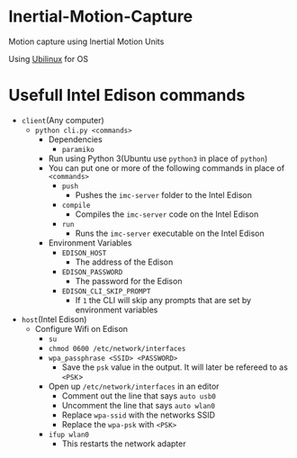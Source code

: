 # Inertial-Motion-Capture
Motion capture using Inertial Motion Units

Using [Ubilinux](http://www.emutexlabs.com/ubilinux) for OS

# Usefull Intel Edison commands
- `client`(Any computer)
    - `python cli.py <commands>`
        - Dependencies
            - `paramiko`
        - Run using Python 3(Ubuntu use `python3` in place of `python`)
        - You can put one or more of the following commands in place of
        `<commands>`
            - `push`
                - Pushes the `imc-server` folder to the Intel Edison
            - `compile`
                - Compiles the `imc-server` code on the Intel Edison
            - `run`
                - Runs the `imc-server` executable on the Intel Edison
        - Environment Variables
            - `EDISON_HOST`
                - The address of the Edison
            - `EDISON_PASSWORD`
                - The password for the Edison
            - `EDISON_CLI_SKIP_PROMPT`
                - If `1` the CLI will skip any prompts that are set by
                environment variables
- `host`(Intel Edison)
    - Configure Wifi on Edison
        - `su`
        - `chmod 0600 /etc/network/interfaces`
        - `wpa_passphrase <SSID> <PASSWORD>`
            - Save the `psk` value in the output. It will later be refereed to
            as `<PSK`>
        - Open up `/etc/network/interfaces` in an editor
            - Comment out the line that says `auto usb0`
            - Uncomment the line that says `auto wlan0`
            - Replace `wpa-ssid` with the networks SSID
            - Replace the `wpa-psk` with `<PSK>`
        - `ifup wlan0`
            - This restarts the network adapter